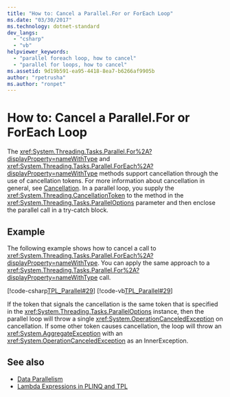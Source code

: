 ```yaml
---
title: "How to: Cancel a Parallel.For or ForEach Loop"
ms.date: "03/30/2017"
ms.technology: dotnet-standard
dev_langs: 
  - "csharp"
  - "vb"
helpviewer_keywords: 
  - "parallel foreach loop, how to cancel"
  - "parallel for loops, how to cancel"
ms.assetid: 9d19b591-ea95-4418-8ea7-b6266af9905b
author: "rpetrusha"
ms.author: "ronpet"
---
```

# How to: Cancel a Parallel.For or ForEach Loop
The <xref:System.Threading.Tasks.Parallel.For%2A?displayProperty=nameWithType> and <xref:System.Threading.Tasks.Parallel.ForEach%2A?displayProperty=nameWithType> methods support cancellation through the use of cancellation tokens. For more information about cancellation in general, see [Cancellation](../../../docs/standard/threading/cancellation-in-managed-threads.md). In a parallel loop, you supply the <xref:System.Threading.CancellationToken> to the method in the <xref:System.Threading.Tasks.ParallelOptions> parameter and then enclose the parallel call in a try-catch block.  
  
## Example  
 The following example shows how to cancel a call to <xref:System.Threading.Tasks.Parallel.ForEach%2A?displayProperty=nameWithType>. You can apply the same approach to a <xref:System.Threading.Tasks.Parallel.For%2A?displayProperty=nameWithType> call.  
  
 [!code-csharp[TPL_Parallel#29](../../../samples/snippets/csharp/VS_Snippets_Misc/tpl_parallel/cs/parallel_cancel.cs#29)]
 [!code-vb[TPL_Parallel#29](../../../samples/snippets/visualbasic/VS_Snippets_Misc/tpl_parallel/vb/cancelloop.vb#29)]  
  
 If the token that signals the cancellation is the same token that is specified in the <xref:System.Threading.Tasks.ParallelOptions> instance, then the parallel loop will throw a single <xref:System.OperationCanceledException> on cancellation. If some other token causes cancellation, the loop will throw an <xref:System.AggregateException> with an <xref:System.OperationCanceledException> as an InnerException.  
  
## See also

- [Data Parallelism](../../../docs/standard/parallel-programming/data-parallelism-task-parallel-library.md)
- [Lambda Expressions in PLINQ and TPL](../../../docs/standard/parallel-programming/lambda-expressions-in-plinq-and-tpl.md)
